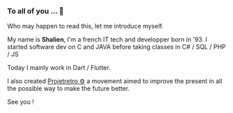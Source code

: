 ### To all of you ... 👋

Who may happen to read this, let me introduce myself. 

My name is **Shalien**, I'm a french IT tech and developper born in '93.
I started software dev on C and JAVA before taking classes in C# / SQL / PHP / JS

Today I mainly work in Dart / Flutter.

I also created  [Projetretro ⚙️](https://github.io/projetretro) a movement aimed to improve the present in all the possible way to make the future better. 

See you ! 


<!--
**shalien/shalien** is a ✨ _special_ ✨ repository because its `README.md` (this file) appears on your GitHub profile.

Here are some ideas to get you started:

- 🔭 I’m currently working on ...
- 🌱 I’m currently learning ...
- 👯 I’m looking to collaborate on ...
- 🤔 I’m looking for help with ...
- 💬 Ask me about ...
- 📫 How to reach me: ...
- 😄 Pronouns: ...
- ⚡ Fun fact: ...
-->
